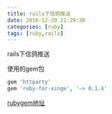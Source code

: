 ```yaml
---
title: rails下信鸽推送
date: 2016-12-20 21:29:38
categories: [ruby]
tags: [ruby,rails]
---
```

rails下信鸽推送
<!-- more -->

使用的gem包

 ```ruby
 gem 'httparty'
 gem 'ruby-for-xinge', '~> 0.1.4'
 ```
 [rubygem地址](https://rubygems.org/gems/ruby-for-xinge/versions/0.1.4?locale=zh-CN)
 





<!--<img src="/images/6.png" width="800" height="263" />-->
<!--<font color=#FF6666></font>-->
